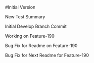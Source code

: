 #Initial Version

New Test Summary

Initial Develop Branch Commit

Working on Feature-190

Bug Fix for Readme on Feature-190

Bug Fix for Next Readme for Feature-190